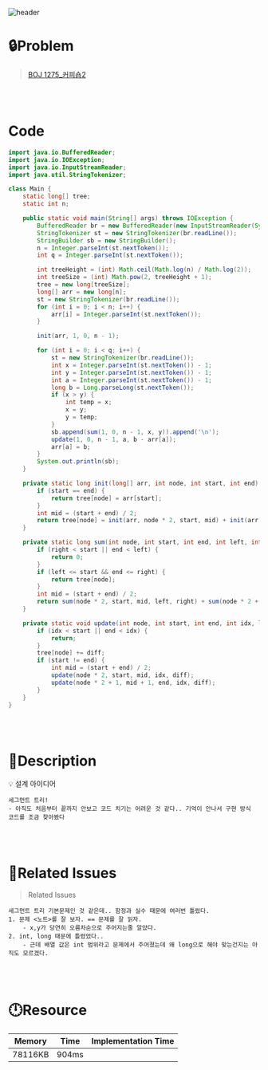![header](https://capsule-render.vercel.app/api?type=waving&height=200&color=0:B2E6FF,100:FFB2D6&text=BOJ%201275&fontColor=FFFFFF&fontAlign=80&fontAlignY=35&fontSize=50)

# **🔒Problem**

> [BOJ 1275_커피숍2](https://www.acmicpc.net/problem/1275)

<br>
<br>

# **Code**

```java
import java.io.BufferedReader;
import java.io.IOException;
import java.io.InputStreamReader;
import java.util.StringTokenizer;

class Main {
    static long[] tree;
    static int n;

    public static void main(String[] args) throws IOException {
        BufferedReader br = new BufferedReader(new InputStreamReader(System.in));
        StringTokenizer st = new StringTokenizer(br.readLine());
        StringBuilder sb = new StringBuilder();
        n = Integer.parseInt(st.nextToken());
        int q = Integer.parseInt(st.nextToken());

        int treeHeight = (int) Math.ceil(Math.log(n) / Math.log(2));
        int treeSize = (int) Math.pow(2, treeHeight + 1);
        tree = new long[treeSize];
        long[] arr = new long[n];
        st = new StringTokenizer(br.readLine());
        for (int i = 0; i < n; i++) {
            arr[i] = Integer.parseInt(st.nextToken());
        }

        init(arr, 1, 0, n - 1);

        for (int i = 0; i < q; i++) {
            st = new StringTokenizer(br.readLine());
            int x = Integer.parseInt(st.nextToken()) - 1;
            int y = Integer.parseInt(st.nextToken()) - 1;
            int a = Integer.parseInt(st.nextToken()) - 1;
            long b = Long.parseLong(st.nextToken());
            if (x > y) {
                int temp = x;
                x = y;
                y = temp;
            }
            sb.append(sum(1, 0, n - 1, x, y)).append('\n');
            update(1, 0, n - 1, a, b - arr[a]);
            arr[a] = b;
        }
        System.out.println(sb);
    }

    private static long init(long[] arr, int node, int start, int end) {
        if (start == end) {
            return tree[node] = arr[start];
        }
        int mid = (start + end) / 2;
        return tree[node] = init(arr, node * 2, start, mid) + init(arr, node * 2 + 1, mid + 1, end);
    }

    private static long sum(int node, int start, int end, int left, int right) {
        if (right < start || end < left) {
            return 0;
        }
        if (left <= start && end <= right) {
            return tree[node];
        }
        int mid = (start + end) / 2;
        return sum(node * 2, start, mid, left, right) + sum(node * 2 + 1, mid + 1, end, left, right);
    }

    private static void update(int node, int start, int end, int idx, long diff) {
        if (idx < start || end < idx) {
            return;
        }
        tree[node] += diff;
        if (start != end) {
            int mid = (start + end) / 2;
            update(node * 2, start, mid, idx, diff);
            update(node * 2 + 1, mid + 1, end, idx, diff);
        }
    }
}

```

<br>
<br>

# **🔑Description**


<aside>
💡 설계 아이디어
    
    세그먼트 트리!
    - 아직도 처음부터 끝까지 안보고 코드 치기는 어려운 것 같다.. 기억이 안나서 구현 방식 코드를 조금 찾아봤다 

</aside>

<br>
<br>

# **📑Related Issues**

> Related Issues
<aside>

    세그먼트 트리 기본문제인 것 같은데.. 함정과 실수 때문에 여러번 틀렸다.
    1. 문제 <노트>를 잘 보자. == 문제를 잘 읽자. 
        - x,y가 당연히 오름차순으로 주어지는줄 알았다.
    2. int, long 때문에 틀렸었다.. 
        - 근데 배열 값은 int 범위라고 문제에서 주어졌는데 왜 long으로 해야 맞는건지는 아직도 모르겠다.

</aside>

<br>
<br>

# **🕛Resource**

| Memory | Time  | Implementation Time |
| -- |-------|---------------------|
| 78116KB | 904ms |  |
